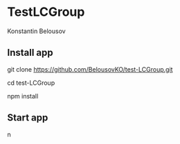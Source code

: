 # TestLCGroup 

Konstantin Belousov

## Install app

git clone https://github.com/BelousovKO/test-LCGroup.git

cd test-LCGroup

npm install

## Start app

n
